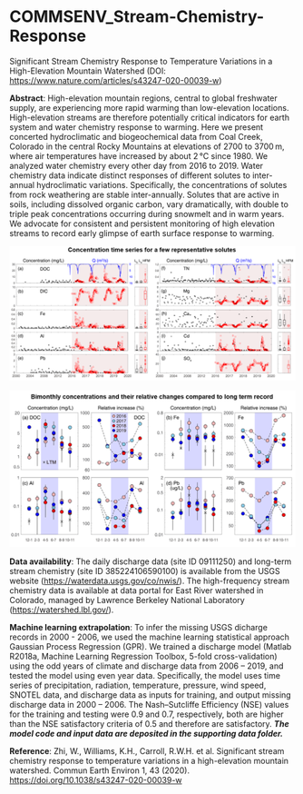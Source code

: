 # COMMSENV_Stream-Chemistry-Response
Significant Stream Chemistry Response to Temperature Variations in a High-Elevation Mountain Watershed (DOI: https://www.nature.com/articles/s43247-020-00039-w)

**Abstract**: High-elevation mountain regions, central to global freshwater supply, are experiencing more rapid warming than low-elevation locations. High-elevation streams are therefore potentially critical indicators for earth system and water chemistry response to warming. Here we present concerted hydroclimatic and biogeochemical data from Coal Creek, Colorado in the central Rocky Mountains at elevations of 2700 to 3700 m, where air temperatures have increased by about 2 °C since 1980. We analyzed water chemistry every other day from 2016 to 2019. Water chemistry data indicate distinct responses of different solutes to inter-annual hydroclimatic variations. Specifically, the concentrations of solutes from rock weathering are stable inter-annually. Solutes that are active in soils, including dissolved organic carbon, vary dramatically, with double to triple peak concentrations occurring during snowmelt and in warm years. We advocate for consistent and persistent monitoring of high elevation streams to record early glimpse of earth surface response to warming.

![](figure/StreamChemistryResponse.png)

![](figure/ConcentrationChange.png)

**Data availability**: The daily discharge data (site ID 09111250) and long-term stream chemistry (site ID 385224106590100) is available from the USGS website (https://waterdata.usgs.gov/co/nwis/). The high-frequency stream chemistry data is available at data portal for East River watershed in Colorado, managed by Lawrence Berkeley National Laboratory (https://watershed.lbl.gov/). 

**Machine learning extrapolation**: To infer the missing USGS dicharge records in 2000 - 2006, we used the machine learning statistical approach Gaussian Process Regression (GPR). We trained a discharge model (Matlab R2018a, Machine Learning Regression Toolbox, 5-fold cross-validation) using the odd years of climate and discharge data from 2006 – 2019, and tested the model using even year data. Specifically, the model uses time series of precipitation, radiation, temperature, pressure, wind speed, SNOTEL data, and discharge data as inputs for training, and output missing discharge data in 2000 – 2006. The Nash–Sutcliffe Efficiency (NSE) values for the training and testing were 0.9 and 0.7, respectively, both are higher than the NSE satisfactory criteria of 0.5 and therefore are satisfactory. ***The model code and input data are deposited in the supporting data folder.***

**Reference**: Zhi, W., Williams, K.H., Carroll, R.W.H. et al. Significant stream chemistry response to temperature variations in a high-elevation mountain watershed. Commun Earth Environ 1, 43 (2020). https://doi.org/10.1038/s43247-020-00039-w
